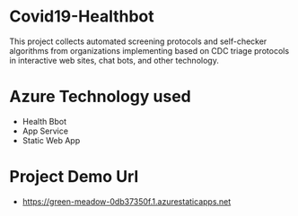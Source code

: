 # Covid19-Healthbot
This project collects automated screening protocols and self-checker algorithms from organizations implementing based on CDC triage protocols in interactive web sites, chat bots, and other technology.

# Azure Technology used 
- Health Bbot
- App Service
- Static Web App

# Project Demo Url
- https://green-meadow-0db37350f.1.azurestaticapps.net
